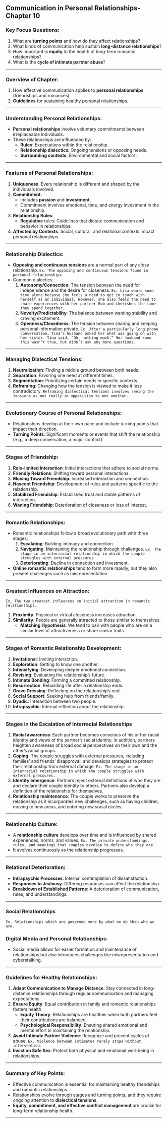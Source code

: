 ## **Communication in Personal Relationships-Chapter 10**

### **Key Focus Questions:**

1. What are **turning points** and how do they affect relationships?
2. What kinds of communication help sustain **long-distance relationships**?
3. How important is **equity** to the health of long-term romantic relationships?
4. What is the **cycle of intimate partner abuse**?

---

### **Overview of Chapter:**

1. How effective communication applies to **personal relationships** (friendships and romances).
2. **Guidelines** for sustaining healthy personal relationships.

---

### **Understanding Personal Relationships**:

- **Personal relationships** involve voluntary commitments between irreplaceable individuals.
- These relationships are influenced by:
  - **Rules**: Expectations within the relationship.
  - **Relationship dialectics**: Ongoing tensions or opposing needs.
  - **Surrounding contexts**: Environmental and social factors.

---

### **Features of Personal Relationships**:

1. **Uniqueness**: Every relationship is different and shaped by the individuals involved.
2. **Commitment**:
   - Includes **passion** and **investment**.
   - Commitment involves emotional, time, and energy investment in the relationship.
3. **Relationship Rules**:
   - **Regulative** rules: Guidelines that dictate communication and behavior in relationships.
4. **Affected by Contexts**: Social, cultural, and relational contexts impact personal relationships.

---

### **Relationship Dialectics**:

- **Opposing and continuous tensions** are a normal part of any close relationship. `Ex. The opposing and continuous tensions found in personal relationships`
- Common dialectics:
  1. **Autonomy/Connection**: The tension between the need for independence and the desire for closeness. `Ex. Lisa wants some time alone because she feels a need to get in touch with herself as an individual. However, she also feels the need to share experiences with her partner Bob and cherishes the time they spend together.`
  2. **Novelty/Predictability**: The balance between wanting stability and craving excitement.
  3. **Openness/Closedness**: The tension between sharing and keeping personal information private. `Ex. After a particularly long phone conversation, Tina’s husband asked her what was going on with her sister. Tina said, “Oh, nothing much.” Her husband knew this wasn’t true, but didn’t ask any more questions.`

---

### **Managing Dialectical Tensions**:

1. **Neutralization**: Finding a middle ground between both needs.
2. **Separation**: Favoring one need at different times.
3. **Segmentation**: Prioritizing certain needs in specific contexts.
4. **Reframing**: Changing how the tension is viewed to make it less contradictory. `Reframing dialectical tensions involves seeing the tensions as not really in opposition to one another.`

---

### **Evolutionary Course of Personal Relationships**:

- Relationships develop at their own pace and include turning points that impact their direction.
- **Turning Points**: Significant moments or events that shift the relationship (e.g., a deep conversation, a major conflict).

---

### **Stages of Friendship**:

1. **Role-limited Interaction**: Initial interactions that adhere to social norms.
2. **Friendly Relations**: Shifting toward personal interactions.
3. **Moving Toward Friendship**: Increased interaction and connection.
4. **Nascent Friendship**: Development of rules and patterns specific to the relationship.
5. **Stabilized Friendship**: Established trust and stable patterns of interaction.
6. **Waning Friendship**: Deterioration of closeness or loss of interest.

---

### **Romantic Relationships**:

- Romantic relationships follow a broad evolutionary path with three stages:
  1. **Escalating**: Building intimacy and connection.
  2. **Navigating**: Maintaining the relationship through challenges. `Ex. The stage in an interracial relationship in which the couple struggles with external pressures`
  3. **Deteriorating**: Decline in connection and investment.
- **Online romantic relationships** tend to form more rapidly, but they also present challenges such as misrepresentation.

---

### **Greatest Influences on Attraction**:

`Ex. The two greatest influences on initial attraction in romantic relationships.`

1. **Proximity**: Physical or virtual closeness increases attraction.
2. **Similarity**: People are generally attracted to those similar to themselves.
   - **Matching Hypothesis**: We tend to pair with people who are on a similar level of attractiveness or share similar traits.

---

### **Stages of Romantic Relationship Development**:

1. **Invitational**: Inviting interaction.
2. **Exploration**: Getting to know one another.
3. **Intensifying**: Developing deeper emotional connection.
4. **Revising**: Evaluating the relationship’s future.
5. **Intimate Bonding**: Forming a committed relationship.
6. **Resurrection**: Rebuilding life after a relationship ends.
7. **Grave Dressing**: Reflecting on the relationship’s end.
8. **Social Support**: Seeking help from friends/family.
9. **Dyadic**: Interaction between two people.
10. **Intrapsychic**: Internal reflection about the relationship.

---

### **Stages in the Escalation of Interracial Relationships**

1. **Racial awareness**: Each partner becomes conscious of his or her racial identity and views of the partner’s racial identity. In addition, partners heighten awareness of broad social perspectives on their own and the other’s racial groups.
2. **Coping**: The couple struggles with external pressures, including families’ and friends’ disapproval, and develops strategies to protect their relationship from external damage. `Ex. The stage in an interracial relationship in which the couple struggles with external pressures. `
3. **Identity emergence**: Partners reject external definitions of who they are and declare their couple identity to others. Partners also develop a definition of the relationship for themselves.
4. **Relationship maintenance**: The couple works to preserve the relationship as it incorporates new challenges, such as having children, moving to new areas, and entering new social circles.

---

### **Relationship Culture**:

- A **relationship culture** develops over time and is influenced by shared experiences, norms, and values. `Ex. The private understandings, rules, and meanings that couples develop to define who they are.`
- It evolves continuously as the relationship progresses.

---

### **Relational Deterioration**:

- **Intrapsychic Processes**: Internal contemplation of dissatisfaction.
- **Responses to Jealousy**: Differing responses can affect the relationship.
- **Breakdown of Established Patterns**: A deterioration of communication, rules, and understandings.

---

### **Social Relationships**

`Ex. Relationships which are governed more by what we do than who we are.`

### **Digital Media and Personal Relationships**:

- Social media allows for easier formation and maintenance of relationships but also introduces challenges like misrepresentation and cyberstalking.

---

### **Guidelines for Healthy Relationships**:

1. **Adapt Communication to Manage Distance**: Stay connected in long-distance relationships through regular communication and managing expectations.
2. **Ensure Equity**: Equal contribution in family and romantic relationships fosters health.
   - **Equity Theory**: Relationships are healthier when both partners feel their contributions are balanced.
   - **Psychological Responsibility**: Ensuring shared emotional and mental effort in maintaining the relationship.
3. **Avoid Intimate Partner Violence**: Recognize and prevent cycles of abuse. `Ex. Violence between intimates rarely stops without intervention.`
4. **Insist on Safe Sex**: Protect both physical and emotional well-being in relationships.

---

### **Summary of Key Points**:

- Effective communication is essential for maintaining healthy friendships and romantic relationships.
- Relationships evolve through stages and turning points, and they require ongoing attention to **dialectical tensions**.
- **Equity, commitment, and effective conflict management** are crucial for long-term relationship health.

---
